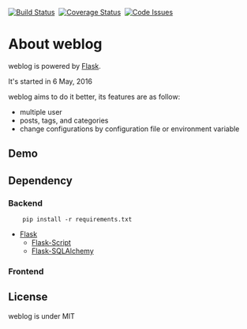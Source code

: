 [![Build Status](https://travis-ci.org/linw1995/weblog.svg?branch=master)](https://travis-ci.org/linw1995/weblog)&nbsp;&nbsp;[![Coverage Status](https://coveralls.io/repos/github/linw1995/weblog/badge.svg?branch=master)](https://coveralls.io/github/linw1995/weblog?branch=master)&nbsp;&nbsp;[![Code Issues](https://www.quantifiedcode.com/api/v1/project/ec93b3f8640740878a48e07f38aa6c25/badge.svg)](https://www.quantifiedcode.com/app/project/ec93b3f8640740878a48e07f38aa6c25)
# About weblog

weblog is powered by [Flask](http://flask.pocoo.org/).

It&#39;s started in 6 May, 2016

weblog aims to do it better, its features are as follow:

- multiple user
- posts, tags, and categories
- change configurations by configuration file or environment variable

## Demo

## Dependency

### Backend

        pip install -r requirements.txt

- [Flask](https://github.com/pallets/flask)
    - [Flask-Script](https://github.com/smurfix/flask-script)
    - [Flask-SQLAlchemy](https://github.com/mitsuhiko/flask-sqlalchemy)

### Frontend

## License

weblog is under MIT
